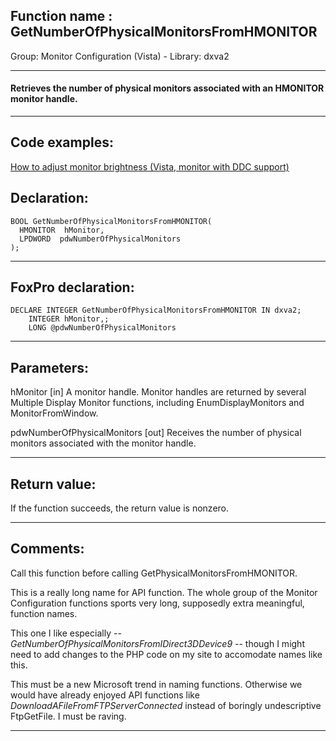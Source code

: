 
## Function name : GetNumberOfPhysicalMonitorsFromHMONITOR
Group: Monitor Configuration (Vista) - Library: dxva2    
***  


#### Retrieves the number of physical monitors associated with an HMONITOR monitor handle.
***  


## Code examples:
[How to adjust monitor brightness (Vista, monitor with DDC support)](../../samples/sample_543.md)  

## Declaration:
```foxpro  
BOOL GetNumberOfPhysicalMonitorsFromHMONITOR(
  HMONITOR  hMonitor,
  LPDWORD  pdwNumberOfPhysicalMonitors
);  
```  
***  


## FoxPro declaration:
```foxpro  
DECLARE INTEGER GetNumberOfPhysicalMonitorsFromHMONITOR IN dxva2;
	INTEGER hMonitor,;
	LONG @pdwNumberOfPhysicalMonitors  
```  
***  


## Parameters:
hMonitor
[in]  A monitor handle. Monitor handles are returned by several Multiple Display Monitor functions, including EnumDisplayMonitors and MonitorFromWindow.

pdwNumberOfPhysicalMonitors
[out]  Receives the number of physical monitors associated with the monitor handle.
  
***  


## Return value:
If the function succeeds, the return value is nonzero.  
***  


## Comments:
Call this function before calling GetPhysicalMonitorsFromHMONITOR.  
  
This is a really long name for API function. The whole group of the Monitor Configuration functions sports very long, supposedly extra meaningful, function names.   
  
This one I like especially -- <Em>GetNumberOfPhysicalMonitorsFromIDirect3DDevice9</Em> -- though I might need to add changes to the PHP code on my site to accomodate names like this.  
  
This must be a new Microsoft trend in naming functions. Otherwise we would have already enjoyed API functions like <Em>DownloadAFileFromFTPServerConnected</Em> instead of boringly undescriptive FtpGetFile. I must be raving.  
  
***  

